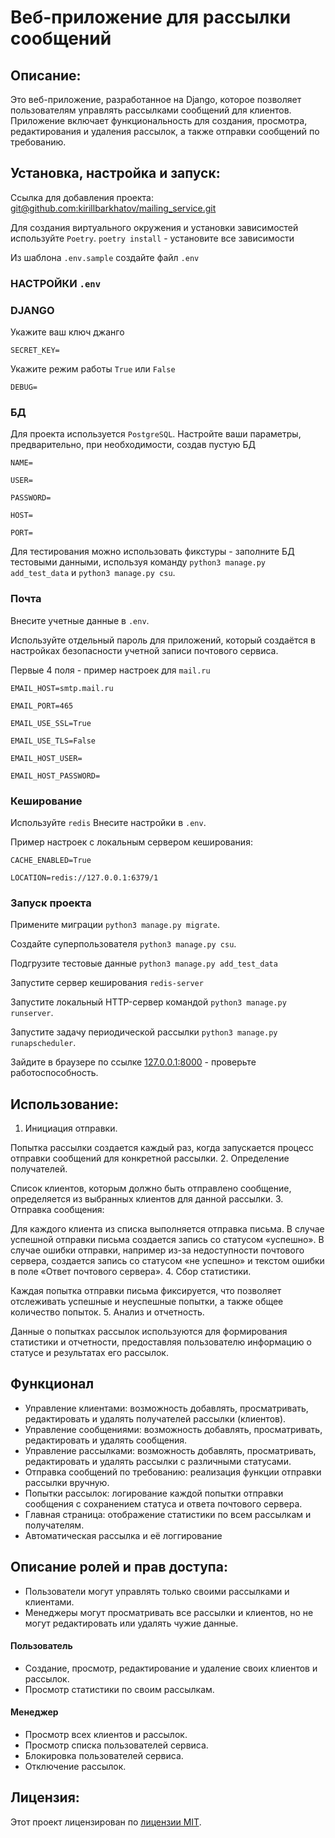 # Веб-приложение для рассылки сообщений

## Описание:

Это веб-приложение, разработанное на Django, которое позволяет пользователям управлять рассылками сообщений для клиентов. Приложение включает функциональность для создания, просмотра, редактирования и удаления рассылок, а также отправки сообщений по требованию.

## Установка, настройка и запуск:

Ссылка для добавления проекта:
[git@github.com:kirillbarkhatov/mailing_service.git]()

Для создания виртуального окружения и установки зависимостей используйте `Poetry`. `poetry install` - установите все зависимости

Из шаблона `.env.sample` создайте файл `.env`

### НАСТРОЙКИ `.env`
### DJANGO

Укажите ваш ключ джанго

`SECRET_KEY=`

Укажите режим работы `True` или `False`

`DEBUG=`

### БД

Для проекта используется `PostgreSQL`. Настройте ваши параметры, предварительно, при необходимости, создав пустую БД

`NAME=`

`USER=`

`PASSWORD=`

`HOST=`

`PORT=`

Для тестирования можно использовать фикстуры - заполните БД тестовыми данными, используя команду `python3 manage.py add_test_data` и `python3 manage.py csu`.

### Почта

Внесите учетные данные в `.env`.

Используйте отдельный пароль для приложений, который создаётся в настройках безопасности учетной записи почтового сервиса.

Первые 4 поля - пример настроек для `mail.ru`

`EMAIL_HOST=smtp.mail.ru`

`EMAIL_PORT=465`

`EMAIL_USE_SSL=True`

`EMAIL_USE_TLS=False`

`EMAIL_HOST_USER=`

`EMAIL_HOST_PASSWORD=`

### Кеширование

Используйте `redis` Внесите настройки в `.env`.

Пример настроек с локальным сервером кеширования:

`CACHE_ENABLED=True`

`LOCATION=redis://127.0.0.1:6379/1`

### Запуск проекта

Примените миграции `python3 manage.py migrate`.

Создайте суперпользователя `python3 manage.py csu`.

Подгрузите тестовые данные `python3 manage.py add_test_data`

Запустите сервер кеширования `redis-server`

Запустите локальный HTTP-сервер командой `python3 manage.py runserver`.

Запустите задачу периодической рассылки `python3 manage.py runapscheduler`.

Зайдите в браузере по ссылке [127.0.0.1:8000]() - проверьте работоспособность.

## Использование:


1. Инициация отправки.

Попытка рассылки создается каждый раз, когда запускается процесс отправки сообщений для конкретной рассылки.
2. Определение получателей.

Список клиентов, которым должно быть отправлено сообщение, определяется из выбранных клиентов для данной рассылки.
3. Отправка сообщения:

Для каждого клиента из списка выполняется отправка письма.
В случае успешной отправки письма создается запись со статусом «успешно».
В случае ошибки отправки, например из-за недоступности почтового сервера, создается запись со статусом «не успешно» и текстом ошибки в поле «Ответ почтового сервера».
4. Сбор статистики.

Каждая попытка отправки письма фиксируется, что позволяет отслеживать успешные и неуспешные попытки, а также общее количество попыток.
5. Анализ и отчетность.

Данные о попытках рассылок используются для формирования статистики и отчетности, предоставляя пользователю информацию о статусе и результатах его рассылок.


## Функционал

- Управление клиентами: возможность добавлять, просматривать, редактировать и удалять получателей рассылки (клиентов).
- Управление сообщениями: возможность добавлять, просматривать, редактировать и удалять сообщения.
- Управление рассылками: возможность добавлять, просматривать, редактировать и удалять рассылки с различными статусами.
- Отправка сообщений по требованию: реализация функции отправки рассылки вручную.
- Попытки рассылок: логирование каждой попытки отправки сообщения с сохранением статуса и ответа почтового сервера.
- Главная страница: отображение статистики по всем рассылкам и получателям.
- Автоматическая рассылка и её логгирование

## Описание ролей и прав доступа:
* Пользователи могут управлять только своими рассылками и клиентами.
* Менеджеры могут просматривать все рассылки и клиентов, но не могут редактировать или удалять чужие данные.
#### Пользователь
* Создание, просмотр, редактирование и удаление своих клиентов и рассылок.
* Просмотр статистики по своим рассылкам.
#### Менеджер
* Просмотр всех клиентов и рассылок.
* Просмотр списка пользователей сервиса.
* Блокировка пользователей сервиса.
* Отключение рассылок.


## Лицензия:

Этот проект лицензирован по [лицензии MIT](LICENSE).